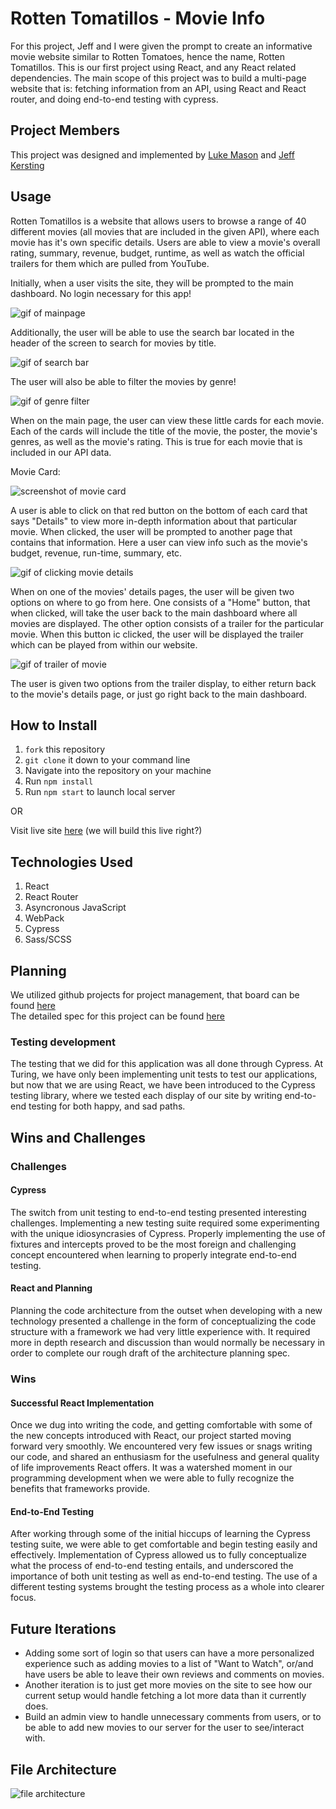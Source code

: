 # Rotten Tomatillos - Movie Info
For this project, Jeff and I were given the prompt to create an informative movie website similar to Rotten Tomatoes, hence the name, Rotten Tomatillos. This is our first project using React, and any React related dependencies. The main scope of this project was to build a multi-page website that is: fetching information from an API, using React and React router, and doing end-to-end testing with cypress.

## Project Members
This project was designed and implemented by [Luke Mason](https://github.com/LukeMason33) and [Jeff Kersting](https://github.com/JeffKersting)

## Usage
Rotten Tomatillos is a website that allows users to browse a range of 40 different movies (all movies that are included in the given API), where each movie has it's own specific details. Users are able to view a movie's overall rating, summary, revenue, budget, runtime, as well as watch the official trailers for them which are pulled from YouTube.

Initially, when a user visits the site, they will be prompted to the main dashboard. No login necessary for this app!

![gif of mainpage](https://media.giphy.com/media/y94XK84gEtwBQGZAK6/giphy.gif)


Additionally, the user will be able to use the search bar located in the header of the screen to search for movies by title.

![gif of search bar](https://media.giphy.com/media/jhY8WrGqE7DNN6L1fg/giphy.gif)


The user will also be able to filter the movies by genre!

![gif of genre filter](https://media.giphy.com/media/T4dgIvz4r7DtA4qUS4/giphy.gif)

When on the main page, the user can view these little cards for each movie. Each of the cards will include the title of the movie, the poster, the movie's genres, as well as the movie's rating. This is true for each movie that is included in our API data.

Movie Card:

![screenshot of movie card](./readme-images/movie-card.png)

A user is able to click on that red button on the bottom of each card that says "Details" to view more in-depth information about that particular movie. When clicked, the user will be prompted to another page that contains that information. Here a user can view info such as the movie's budget, revenue, run-time, summary, etc.

![gif of clicking movie details](https://media.giphy.com/media/isU9bs7lG3NFTvSZse/giphy.gif)

When on one of the movies' details pages, the user will be given two options on where to go from here. One consists of a "Home" button, that when clicked, will take the user back to the main dashboard where all movies are displayed. The other option consists of a trailer for the particular movie. When this button ic clicked, the user will be displayed the trailer which can be played from within our website.

![gif of trailer of movie](https://media.giphy.com/media/9RvewJKLpUFNn40nTO/giphy.gif)

The user is given two options from the trailer display, to either return back to the movie's details page, or just go right back to the main dashboard.

## How to Install
1. `fork` this repository
2. `git clone` it down to your command line
3. Navigate into the repository on your machine
4. Run `npm install`
5. Run `npm start` to launch local server

OR

Visit live site [here]() (we will build this live right?)

## Technologies Used
1. React
2. React Router
3. Asyncronous JavaScript
3. WebPack
4. Cypress
5. Sass/SCSS

## Planning
We utilized github projects for project management, that board can be found [here](https://github.com/LukeMason33/Rotten-Tomatillos/projects) <br>
The detailed spec for this project can be found [here](https://frontend.turing.io/projects/module-3/rancid-tomatillos-v3.html) <br>

### Testing development
The testing that we did for this application was all done through Cypress. At Turing, we have only been implementing unit tests to test our applications, but now that we are using React, we have been introduced to the Cypress testing library, where we tested each display of our site by writing end-to-end testing for both happy, and sad paths.

## Wins and Challenges

### Challenges

#### Cypress
The switch from unit testing to end-to-end testing presented interesting challenges. Implementing a new testing suite required some experimenting with the unique idiosyncrasies of Cypress. Properly implementing the use of fixtures and intercepts proved to be the most foreign and challenging concept encountered when learning to properly integrate end-to-end testing.

#### React and Planning
Planning the code architecture from the outset when developing with a new technology presented a challenge in the form of conceptualizing the code structure with a framework we had very little experience with. It required more in depth research and discussion than would normally be necessary in order to complete our rough draft of the architecture planning spec.

### Wins

#### Successful React Implementation
Once we dug into writing the code, and getting comfortable with some of the new concepts introduced with React, our project started moving forward very smoothly. We encountered very few issues or snags writing our code, and shared an enthusiasm for the usefulness and general quality of life improvements React offers. It was a watershed moment in our programming development when we were able to fully recognize the benefits that frameworks provide.

#### End-to-End Testing
After working through some of the initial hiccups of learning the Cypress testing suite, we were able to get comfortable and begin testing easily and effectively. Implementation of Cypress allowed us to fully conceptualize what the process of end-to-end testing entails, and underscored the importance of both unit testing as well as end-to-end testing. The use of a different testing systems brought the testing process as a whole into clearer focus.

## Future Iterations
* Adding some sort of login so that users can have a more personalized experience such as adding movies to a list of "Want to Watch", or/and have users be able to leave their own reviews and comments on movies.
* Another iteration is to just get more movies on the site to see how our current setup would handle fetching a lot more data than it currently does.
* Build an admin view to handle unnecessary comments from users, or to be able to add new movies to our server for the user to see/interact with.

## File Architecture
![file architecture](./readme-images/file-architecture.png)
